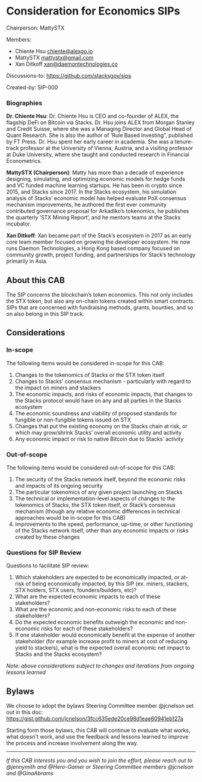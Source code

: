 # Consideration for Economics SIPs

Chairperson: MattySTX

Members:

- Chiente Hsu <chiente@alexgo.io>
- MattySTX <mattystx@gmail.com>
- Xan Ditkoff <xan@daemontechnologies.co>

Discussions-to: https://github.com/stacksgov/sips

Created-by: SIP-000

### Biographies

**Dr. Chiente Hsu**: Dr. Chiente Hsu is CEO and co-founder of ALEX, the flagship DeFi on Bitcoin via Stacks. Dr. Hsu joins ALEX from Morgan Stanley and Credit Suisse, where she was a Managing Director and Global Head of Quant Research. She is also the author of ‘Rule Based Investing”, published by FT Press. Dr. Hsu spent her early career in academia. She was a tenure-track professor at the University of Vienna, Austria, and a visiting professor at Duke University, where she taught and conducted research in Financial Econometrics.

**MattySTX (Chairperson)**: Matty has more than a decade of experience designing, simulating, and optimizing economic models for hedge funds and VC funded machine learning startups. He has been in crypto since 2015, and Stacks since 2017. In the Stacks ecosystem, his simulation analysis of Stacks’ economic model has helped evaluate PoX consensus mechanism improvements, he authored the first ever community contributed governance proposal for Arkadiko’s tokenomics, he publishes the quarterly ‘STX Mining Report’, and he mentors teams at the Stacks incubator.

**Xan Ditkoff**: Xan became part of the Stack’s ecosystem in 2017 as an early core team member focused on growing the developer ecosystem. He now runs Daemon Technologies, a Hong Kong based company focused on community growth, project funding, and partnerships for Stack’s technology primarily in Asia.

## About this CAB

The SIP concerns the blockchain’s token economics. This not only includes the STX token, but also any on-chain tokens created within smart contracts. SIPs that are concerned with fundraising methods, grants, bounties, and so on also belong in this SIP track.

## Considerations

### In-scope

The following items would be considered in-scope for this CAB:

1. Changes to the tokenomics of Stacks or the STX token itself
2. Changes to Stacks’ consensus mechanism - particularly with regard to the impact on miners and stackers
3. The economic impacts, and risks of economic impacts, that changes to the Stacks protocol would have on any and all parties in the Stacks ecosystem
4. The economic soundness and viability of proposed standards for fungible or non-fungible tokens issued on STX
5. Changes that put the existing economy on the Stacks chain at risk, or which may grow/shrink Stacks’ overall economic utility and activity
6. Any economic impact or risk to native Bitcoin due to Stacks’ activity

### Out-of-scope

The following items would be considered out-of-scope for this CAB:

1. The security of the Stacks network itself, beyond the economic risks and impacts of its ongoing security
2. The particular tokenomics of any given project launching on Stacks
3. The technical or implementation-level aspects of changes to the tokenomics of Stacks, the STX token itself, or Stack’s consensus mechanism (though any relative economic differences in technical approaches would be in-scope for this CAB)
4. Improvements to the speed, performance, up-time, or other functioning of the Stacks network itself, other than any economic impacts or risks created by these changes

### Questions for SIP Review

Questions to facilitate SIP review:

1. Which stakeholders are expected to be economically impacted, or at-risk of being economically impacted, by this SIP (ex. miners, stackers, STX holders, STX users, founders/builders, etc)?
2. What are the expected economic impacts to each of these stakeholders?
3. What are the economic and non-economic risks to each of these stakeholders?
4. Do the expected economic benefits outweigh the economic and non-economic risks for each of these stakeholders?
5. If one stakeholder would economically benefit at the expense of another stakeholder (for example increase profit to miners at cost of reducing yield to stackers), what is the expected overall economic net impact to Stacks and the Stacks ecosystem?

_Note: above considerations subject to changes and iterations from ongoing lessons learned_

## Bylaws

We choose to adopt the bylaws Steering Committee member @jcnelson set out in this doc: https://gist.github.com/jcnelson/3fcc635ede20ce98d1eae60941eb127a

Starting form those bylaws, this CAB will continue to evaluate what works, what doesn't work, and use the feedback and lessons learned to improve the process and increase involvement along the way.

---

_If this CAB interests you and you wish to join the effort, please reach out to @jennymith and @Hero-Gamer or Steering Committee members @jcnelson and @GinaAbrams_
